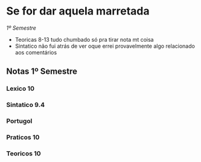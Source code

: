 # Se for dar aquela marretada
*1º Semestre*
- Teoricas 8-13 tudo chumbado só pra tirar nota mt coisa
- Sintatico não fui atrás de ver oque errei provavelmente algo relacionado aos comentários
  
## Notas 1º Semestre
### Lexico    10
### Sintatico 9.4
### Portugol
### Praticos  10
### Teoricos  10
